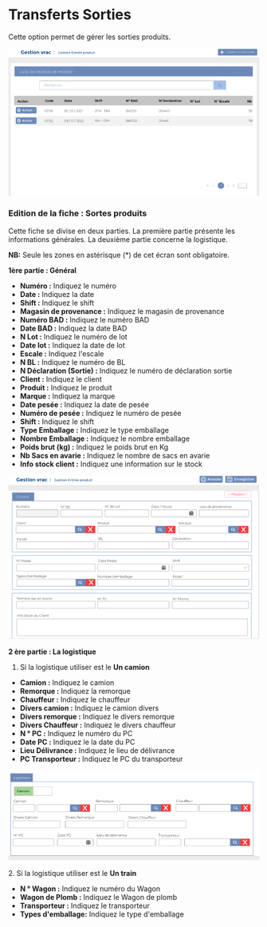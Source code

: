 # Transferts Sorties



Cette option permet de gérer les sorties produits.

![](../../.gitbook/assets/1.PNG)

### **Edition de la fiche : Sortes produits**

Cette fiche se divise en deux parties. La première partie présente les informations générales. La deuxième partie concerne la logistique.

**NB:** Seule les zones en astérisque (\*) de cet écran sont obligatoire.

**1ère partie : Général**

* **Numéro :** Indiquez le numéro
* **Date :** Indiquez la date
* **Shift :** Indiquez le shift
* **Magasin de provenance :** Indiquez le magasin de provenance
* **Numéro BAD :** Indiquez le numéro BAD
* **Date BAD :** Indiquez la date BAD
* **N Lot :**  Indiquez le numéro de lot
* **Date lot :** Indiquez la date de lot
* **Escale :** Indiquez l'escale
* **N BL :** Indiquez le numéro de BL
* **N Déclaration (Sortie) :** Indiquez le numéro de déclaration sortie
* **Client :** Indiquez le client
* **Produit :** Indiquez le produit
* **Marque :** Indiquez la marque
* **Date pesée :** Indiquez la date de pesée
* **Numéro de pesée :** Indiquez le numéro de pesée&#x20;
* **Shift :** Indiquez le shift
* **Type Emballage :** Indiquez le type emballage&#x20;
* **Nombre Emballage :** Indiquez le nombre emballage
* **Poids brut (kg) :** Indiquez le poids brut en Kg
* **Nb Sacs en avarie :** Indiquez le nombre de sacs en avarie
* **Info stock client :** Indiquez une information sur le stock

![](../../.gitbook/assets/2.PNG)

**2 ère partie : La logistique**

1. Si la logistique utiliser est le **Un camion**&#x20;

* **Camion :** Indiquez le camion
* **Remorque :** Indiquez la remorque
* **Chauffeur :** Indiquez le chauffeur&#x20;
* **Divers camion :** Indiquez le camion divers
* **Divers remorque :** Indiquez le divers remorque
* **Divers Chauffeur :** Indiquez le divers chauffeur
* **N ° PC :** Indiquez le numéro du PC
* **Date PC :** Indiquez le la date du PC
* **Lieu Délivrance :** Indiquez le  lieu de délivrance&#x20;
* **PC Transporteur :** Indiquez le PC du transporteur

![](../../.gitbook/assets/2.1.PNG)

&#x20;    2\. Si la logistique utiliser est le **Un train**&#x20;

* **N ° Wagon :** Indiquez le numéro du Wagon
* **Wagon de Plomb :** Indiquez le Wagon de plomb
* **Transporteur :** Indiquez le transporteur&#x20;
* **Types d'emballage:** Indiquez le type d'emballage&#x20;
